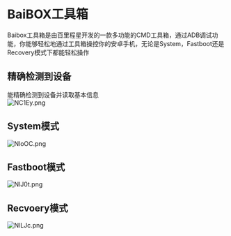 # BaiBOX工具箱
Baibox工具箱是由百里程星开发的一款多功能的CMD工具箱，通过ADB调试功能，你能够轻松地通过工具箱操控你的安卓手机，无论是System，Fastboot还是Recovery模式下都能轻松操作
## 精确检测到设备
能精确检测到设备并读取基本信息<br>
![NC1Ey.png](https://i.328888.xyz/2023/02/03/NC1Ey.png)

## System模式
![NloOC.png](https://i.328888.xyz/2023/02/03/NloOC.png)

## Fastboot模式
![NlJ0t.png](https://i.328888.xyz/2023/02/03/NlJ0t.png)

## Recvoery模式
![NlLJc.png](https://i.328888.xyz/2023/02/03/NlLJc.png)
